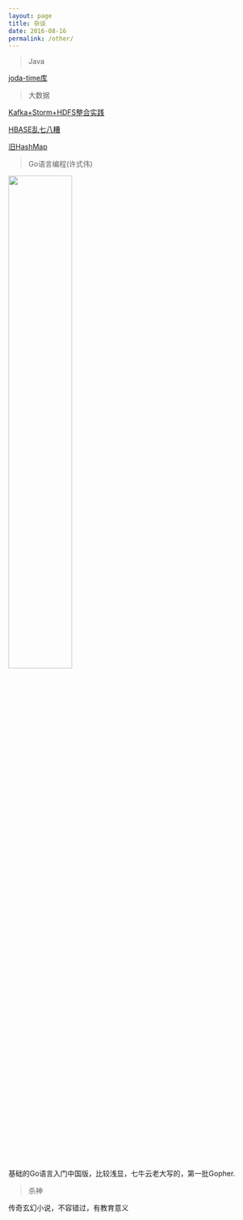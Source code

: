 ```yaml
---
layout: page
title: 杂谈
date: 2016-08-16
permalink: /other/
---
```

>Java

[joda-time库](http://www.ibm.com/developerworks/cn/java/j-jodatime.html)

>大数据

[Kafka+Storm+HDFS整合实践](http://shiyanjun.cn/archives/934.html)

[HBASE乱七八糟](http://www.uml.org.cn/sjjm/201212141.asp)

[旧HashMap](http://my.oschina.net/mrku/blog/737808)

>Go语言编程(许式伟)

<img style="width:50%" alt="" src="https://raw.githubusercontent.com/hunterhug/hunterhug.github.io/master/img/gobook1.jpg"/>
  
基础的Go语言入门中国版，比较浅显，七牛云老大写的，第一批Gopher.

>杀神

传奇玄幻小说，不容错过，有教育意义

